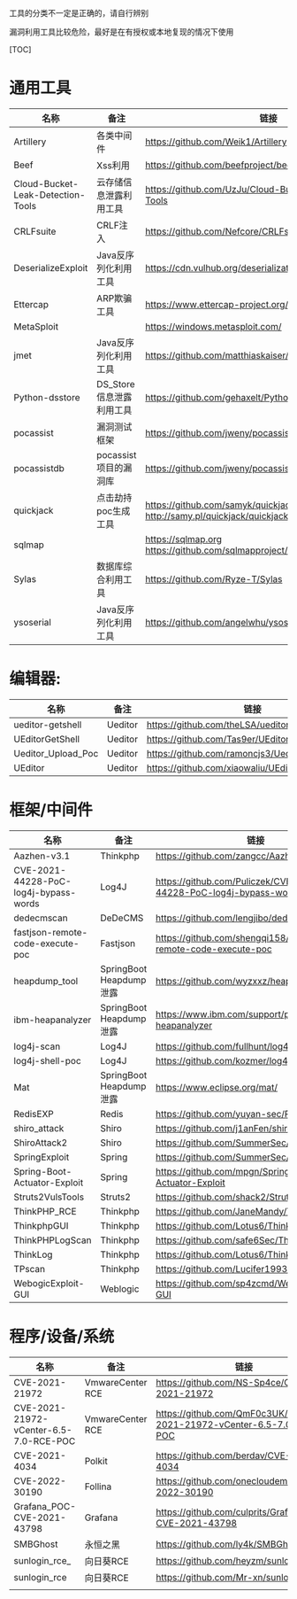 工具的分类不一定是正确的，请自行辨别

漏洞利用工具比较危险，最好是在有授权或本地复现的情况下使用

[TOC]

# 通用工具

| 名称                              | 备注                     | 链接                                                         |
| --------------------------------- | ------------------------ | ------------------------------------------------------------ |
| Artillery                         | 各类中间件               | https://github.com/Weik1/Artillery                           |
| Beef                              | Xss利用                  | https://github.com/beefproject/beef                          |
| Cloud-Bucket-Leak-Detection-Tools | 云存储信息泄露利用工具   | https://github.com/UzJu/Cloud-Bucket-Leak-Detection-Tools    |
| CRLFsuite                         | CRLF注入                 | https://github.com/Nefcore/CRLFsuite                         |
| DeserializeExploit                | Java反序列化利用工具     | https://cdn.vulhub.org/deserialization/DeserializeExploit.jar |
| Ettercap                          | ARP欺骗工具              | https://www.ettercap-project.org/                            |
| MetaSploit                        |                          | https://windows.metasploit.com/                              |
| jmet                              | Java反序列化利用工具     | https://github.com/matthiaskaiser/jmet                       |
| Python-dsstore                    | DS_Store信息泄露利用工具 | https://github.com/gehaxelt/Python-dsstore                   |
| pocassist                         | 漏洞测试框架             | https://github.com/jweny/pocassist                           |
| pocassistdb                       | pocassist项目的漏洞库    | https://github.com/jweny/pocassistdb                         |
| quickjack                         | 点击劫持poc生成工具      | https://github.com/samyk/quickjack<br>http://samy.pl/quickjack/quickjack.html |
| sqlmap                            |                          | https://sqlmap.org<br>https://github.com/sqlmapproject/sqlmap |
| Sylas                             | 数据库综合利用工具       | https://github.com/Ryze-T/Sylas                              |
| ysoserial                         | Java反序列化利用工具     | https://github.com/angelwhu/ysoserial                        |

# 编辑器:

| 名称               | 备注    | 链接                                            |
| ------------------ | ------- | ----------------------------------------------- |
| ueditor-getshell   | Ueditor | https://github.com/theLSA/ueditor-getshell      |
| UEditorGetShell    | Ueditor | https://github.com/Tas9er/UEditorGetShell       |
| Ueditor_Upload_Poc | Ueditor | https://github.com/ramoncjs3/Ueditor_Upload_Poc |
| UEditor            | Ueditor | https://github.com/xiaowaliu/UEditor            |

# 框架/中间件

| 名称                                  | 备注                        | 链接                                                         |
| ------------------------------------- | --------------------------- | ------------------------------------------------------------ |
| Aazhen-v3.1                           | Thinkphp                    | https://github.com/zangcc/Aazhen-v3.1                        |
| CVE-2021-44228-PoC-log4j-bypass-words | Log4J                       | https://github.com/Puliczek/CVE-2021-44228-PoC-log4j-bypass-words |
| dedecmscan                            | DeDeCMS                     | https://github.com/lengjibo/dedecmscan                       |
| fastjson-remote-code-execute-poc      | Fastjson                    | https://github.com/shengqi158/fastjson-remote-code-execute-poc |
| heapdump_tool                         | SpringBoot<br/>Heapdump泄露 | https://github.com/wyzxxz/heapdump_tool                      |
| ibm-heapanalyzer                      | SpringBoot<br/>Heapdump泄露 | https://www.ibm.com/support/pages/ibm-heapanalyzer           |
| log4j-scan                            | Log4J                       | https://github.com/fullhunt/log4j-scan                       |
| log4j-shell-poc                       | Log4J                       | https://github.com/kozmer/log4j-shell-poc                    |
| Mat                                   | SpringBoot<br>Heapdump泄露  | https://www.eclipse.org/mat/                                 |
| RedisEXP                              | Redis                       | https://github.com/yuyan-sec/RedisEXP                        |
| shiro_attack                          | Shiro                       | https://github.com/j1anFen/shiro_attack                      |
| ShiroAttack2                          | Shiro                       | https://github.com/SummerSec/ShiroAttack2                    |
| SpringExploit                         | Spring                      | https://github.com/SummerSec/SpringExploit                   |
| Spring-Boot-Actuator-Exploit          | Spring                      | https://github.com/mpgn/Spring-Boot-Actuator-Exploit         |
| Struts2VulsTools                      | Struts2                     | https://github.com/shack2/Struts2VulsTools/                  |
| ThinkPHP_RCE                          | Thinkphp                    | https://github.com/JaneMandy/ThinkPHP_RCE                    |
| ThinkphpGUI                           | Thinkphp                    | https://github.com/Lotus6/ThinkphpGUI                        |
| ThinkPHPLogScan                       | Thinkphp                    | https://github.com/safe6Sec/ThinkPHPLogScan                  |
| ThinkLog                              | Thinkphp                    | https://github.com/Lotus6/ThinkLog                           |
| TPscan                                | Thinkphp                    | https://github.com/Lucifer1993/TPscan                        |
| WebogicExploit-GUI                    | Weblogic                    | https://github.com/sp4zcmd/WebogicExploit-GUI                |

# 程序/设备/系统

| 名称                                   | 备注                 | 链接                                                         |
| -------------------------------------- | -------------------- | ------------------------------------------------------------ |
| CVE-2021-21972                         | VmwareCenter<br>RCE  | https://github.com/NS-Sp4ce/CVE-2021-21972                   |
| CVE-2021-21972-vCenter-6.5-7.0-RCE-POC | VmwareCenter<br/>RCE | https://github.com/QmF0c3UK/CVE-2021-21972-vCenter-6.5-7.0-RCE-POC |
| CVE-2021-4034                          | Polkit               | https://github.com/berdav/CVE-2021-4034                      |
| CVE-2022-30190                         | Follina              | https://github.com/onecloudemoji/CVE-2022-30190              |
| Grafana_POC-CVE-2021-43798             | Grafana              | https://github.com/culprits/Grafana_POC-CVE-2021-43798       |
| SMBGhost                               | 永恒之黑             | https://github.com/ly4k/SMBGhost                             |
| sunlogin_rce_                          | 向日葵RCE            | https://github.com/heyzm/sunlogin_rce_                       |
| sunlogin_rce                           | 向日葵RCE            | https://github.com/Mr-xn/sunlogin_rce                        |
|                                        |                      |                                                              |

